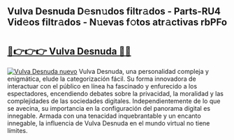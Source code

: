 ## Vulva Desnuda D𝚎sn𝚞dos filtr𝚊dos - Parts-RU4 Vid𝚎os filtr𝚊dos - N𝚞evas f𝚘tos atr𝚊ctivas rbPFo

# <h2><a href="http://mb6q4hc.tromn.icu/?c=Vulva+Desnuda">🔗👉👉👉 Vulva Desnuda 🔗🔗</a></h2>

[![Vulva Desnuda nuevo](https://i.imgur.com/pEAQMta.gif)](http://mb6q4hc.tromn.icu/?c=Vulva+Desnuda)
Vulva Desnuda, una personalidad compleja y enigmática, elude la categorización fácil. Su forma innovadora de interactuar con el público en línea ha fascinado y enfurecido a los espectadores, encendiendo debates sobre la privacidad, la moralidad y las complejidades de las sociedades digitales. Independientemente de lo que se avecina, su importancia en la configuración del panorama digital es innegable. Armada con una tenacidad inquebrantable y un encanto innegable, la influencia de Vulva Desnuda en el mundo virtual no tiene límites.
